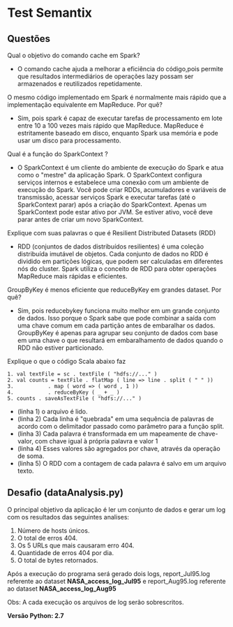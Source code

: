 # Test Semantix

## Questões
Qual o objetivo do comando cache em Spark?
- O comando cache ajuda a melhorar a eficiência do código,pois permite que resultados intermediários de operações lazy possam ser armazenados e reutilizados repetidamente.

O mesmo código implementado em Spark é normalmente mais rápido que a implementação equivalente em MapReduce. Por quê?
- Sim, pois spark é capaz de executar tarefas de processamento em lote entre 10 a 100 vezes mais rápido que MapReduce. MapReduce é estritamente baseado em disco, enquanto Spark usa memória e pode usar um disco para processamento.

Qual é a função do SparkContext ?
- O SparkContext é um cliente do ambiente de execução do Spark e atua como o "mestre" da aplicação Spark. O SparkContext configura serviços internos e estabelece uma conexão com um ambiente de execução do Spark. Você pode criar RDDs, acumuladores e variáveis de transmissão, acessar serviços Spark e executar tarefas (até o SparkContext parar) após a criação do SparkContext. Apenas um SparkContext pode estar ativo por JVM. Se estiver ativo, você deve parar antes de criar um novo SparkContext.

Explique com suas palavras o que é Resilient Distributed Datasets (RDD)
- RDD (conjuntos de dados distribuídos resilientes) é uma coleção distribuída imutável de objetos. Cada conjunto de dados no RDD é dividido em partições lógicas, que podem ser calculadas em diferentes nós do cluster. Spark utiliza o conceito de RDD para obter operações MapReduce mais rápidas e eficientes.

GroupByKey é menos eficiente que reduceByKey em grandes dataset. Por quê?
- Sim, pois reducebykey funciona muito melhor em um grande conjunto de dados. Isso porque o Spark sabe que pode combinar a saída com uma chave comum em cada partição antes de embaralhar os dados.
 GroupByKey é apenas para agrupar seu conjunto de dados com base em uma chave o que resultará em embaralhamento de dados quando o RDD não estiver particionado.

Explique o que o código Scala abaixo faz
```
1. val textFile = sc . textFile ( "hdfs://..." )
2. val counts = textFile . flatMap ( line => line . split ( " " ))
3.           . map ( word => ( word , 1 ))
4.           . reduceByKey ( _ + _ )
5. counts . saveAsTextFile ( "hdfs://..." )
```

- (linha 1) o arquivo é lido.
- (linha 2) Cada linha é "quebrada" em uma sequência de palavras de acordo com o delimitador passado como parâmetro para a função split.
- (linha 3) Cada palavra é transformada em um mapeamente de chave-valor, com chave igual à própria palavra e valor 1
- (linha 4) Esses valores são agregados por chave, através da operação de soma.
- (linha 5) O RDD com a contagem de cada palavra é salvo em um arquivo texto.

## Desafio (dataAnalysis.py)
O principal objetivo da aplicação é ler um conjunto de dados e gerar um log com os resultados das seguintes analises:

1. Número de hosts únicos.
2. O total de erros 404.
3. Os 5 URLs que mais causaram erro 404.
4. Quantidade de erros 404 por dia.
5. O total de bytes retornados.

Após a execução do programa será gerado dois logs, report_Jul95.log referente ao dataset **NASA_access_log_Jul95** e report_Aug95.log referente ao dataset **NASA_access_log_Aug95**

Obs: A cada execução os arquivos de log serão sobrescritos.

**Versão Python: 2.7**
